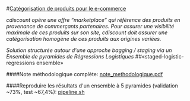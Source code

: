 #[Catégorisation de produits pour le e-commerce](https://www.datascience.net/fr/challenge/20/details)

*cdiscount opère une offre “marketplace” qui référence des produits en provenance de commerçants partenaires. Pour assurer une visibilité maximale de ces produits sur son site,
cdiscount doit assurer une catégorisation homogène de ces produits aux origines variées.*

*Solution structurée autour d'une approche bagging / staging via un Ensemble de pyramides de Régressions Logistiques*
##«staged-logistic-regressions ensemble»

####Note méthodologique complète:
[note_methodologique.pdf](https://github.com/ngaude/cdiscount/note_methodologique.pdf)



####Reproduire les résultats d'un ensemble à 5 pyramides (validation ~73%, test ~67,4%):
[pipeline.sh](https://github.com/ngaude/cdiscount/pipeline.sh)
